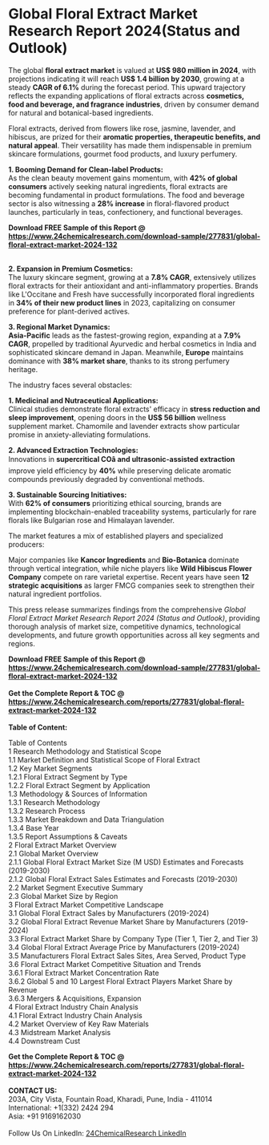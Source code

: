 <h1>Global Floral Extract Market Research Report 2024(Status and Outlook)</h1><p>The global <strong>floral extract market</strong> is valued at <strong>US$ 980 million in 2024</strong>, with projections indicating it will reach <strong>US$ 1.4 billion by 2030</strong>, growing at a steady <strong>CAGR of 6.1%</strong> during the forecast period. This upward trajectory reflects the expanding applications of floral extracts across <strong>cosmetics, food and beverage, and fragrance industries</strong>, driven by consumer demand for natural and botanical-based ingredients.</p><p>Floral extracts, derived from flowers like rose, jasmine, lavender, and hibiscus, are prized for their <strong>aromatic properties, therapeutic benefits, and natural appeal</strong>. Their versatility has made them indispensable in premium skincare formulations, gourmet food products, and luxury perfumery.</p><p><strong>1. Booming Demand for Clean-label Products:</strong><br>
As the clean beauty movement gains momentum, with <strong>42% of global consumers</strong> actively seeking natural ingredients, floral extracts are becoming fundamental in product formulations. The food and beverage sector is also witnessing a <strong>28% increase</strong> in floral-flavored product launches, particularly in teas, confectionery, and functional beverages.</p><div><b>Download FREE Sample of this Report @ 
            <a href="https://www.24chemicalresearch.com/download-sample/277831/global-floral-extract-market-2024-132">
            https://www.24chemicalresearch.com/download-sample/277831/global-floral-extract-market-2024-132</a></b></div><br><p><strong>2. Expansion in Premium Cosmetics:</strong><br>
The luxury skincare segment, growing at a <strong>7.8% CAGR</strong>, extensively utilizes floral extracts for their antioxidant and anti-inflammatory properties. Brands like L'Occitane and Fresh have successfully incorporated floral ingredients in <strong>34% of their new product lines</strong> in 2023, capitalizing on consumer preference for plant-derived actives.</p><p><strong>3. Regional Market Dynamics:</strong><br>
<strong>Asia-Pacific</strong> leads as the fastest-growing region, expanding at a <strong>7.9% CAGR</strong>, propelled by traditional Ayurvedic and herbal cosmetics in India and sophisticated skincare demand in Japan. Meanwhile, <strong>Europe</strong> maintains dominance with <strong>38% market share</strong>, thanks to its strong perfumery heritage.</p><p>The industry faces several obstacles:</p><p><strong>1. Medicinal and Nutraceutical Applications:</strong><br>
Clinical studies demonstrate floral extracts' efficacy in <strong>stress reduction and sleep improvement</strong>, opening doors in the <strong>US$ 56 billion</strong> wellness supplement market. Chamomile and lavender extracts show particular promise in anxiety-alleviating formulations.</p><p><strong>2. Advanced Extraction Technologies:</strong><br>
Innovations in <strong>supercritical COâ and ultrasonic-assisted extraction</strong> improve yield efficiency by <strong>40%</strong> while preserving delicate aromatic compounds previously degraded by conventional methods.</p><p><strong>3. Sustainable Sourcing Initiatives:</strong><br>
With <strong>62% of consumers</strong> prioritizing ethical sourcing, brands are implementing blockchain-enabled traceability systems, particularly for rare florals like Bulgarian rose and Himalayan lavender.</p><p>The market features a mix of established players and specialized producers:</p><p>Major companies like <strong>Kancor Ingredients</strong> and <strong>Bio-Botanica</strong> dominate through vertical integration, while niche players like <strong>Wild Hibiscus Flower Company</strong> compete on rare varietal expertise. Recent years have seen <strong>12 strategic acquisitions</strong> as larger FMCG companies seek to strengthen their natural ingredient portfolios.</p><p>This press release summarizes findings from the comprehensive <em>Global Floral Extract Market Research Report 2024 (Status and Outlook)</em>, providing thorough analysis of market size, competitive dynamics, technological developments, and future growth opportunities across all key segments and regions.</p><div><b>Download FREE Sample of this Report @ 
            <a href="https://www.24chemicalresearch.com/download-sample/277831/global-floral-extract-market-2024-132">
            https://www.24chemicalresearch.com/download-sample/277831/global-floral-extract-market-2024-132</a></b></div><br><div><b>Get the Complete Report & TOC @ 
            <a href="https://www.24chemicalresearch.com/reports/277831/global-floral-extract-market-2024-132">
            https://www.24chemicalresearch.com/reports/277831/global-floral-extract-market-2024-132</a></b></div><br>
            <b>Table of Content:</b><p>Table of Contents<br />
1 Research Methodology and Statistical Scope<br />
1.1 Market Definition and Statistical Scope of Floral Extract<br />
1.2 Key Market Segments<br />
1.2.1 Floral Extract Segment by Type<br />
1.2.2 Floral Extract Segment by Application<br />
1.3 Methodology & Sources of Information<br />
1.3.1 Research Methodology<br />
1.3.2 Research Process<br />
1.3.3 Market Breakdown and Data Triangulation<br />
1.3.4 Base Year<br />
1.3.5 Report Assumptions & Caveats<br />
2 Floral Extract Market Overview<br />
2.1 Global Market Overview<br />
2.1.1 Global Floral Extract Market Size (M USD) Estimates and Forecasts (2019-2030)<br />
2.1.2 Global Floral Extract Sales Estimates and Forecasts (2019-2030)<br />
2.2 Market Segment Executive Summary<br />
2.3 Global Market Size by Region<br />
3 Floral Extract Market Competitive Landscape<br />
3.1 Global Floral Extract Sales by Manufacturers (2019-2024)<br />
3.2 Global Floral Extract Revenue Market Share by Manufacturers (2019-2024)<br />
3.3 Floral Extract Market Share by Company Type (Tier 1, Tier 2, and Tier 3)<br />
3.4 Global Floral Extract Average Price by Manufacturers (2019-2024)<br />
3.5 Manufacturers Floral Extract Sales Sites, Area Served, Product Type<br />
3.6 Floral Extract Market Competitive Situation and Trends<br />
3.6.1 Floral Extract Market Concentration Rate<br />
3.6.2 Global 5 and 10 Largest Floral Extract Players Market Share by Revenue<br />
3.6.3 Mergers & Acquisitions, Expansion<br />
4 Floral Extract Industry Chain Analysis<br />
4.1 Floral Extract Industry Chain Analysis<br />
4.2 Market Overview of Key Raw Materials<br />
4.3 Midstream Market Analysis<br />
4.4 Downstream Cust</p><div><b>Get the Complete Report & TOC @ 
            <a href="https://www.24chemicalresearch.com/reports/277831/global-floral-extract-market-2024-132">
            https://www.24chemicalresearch.com/reports/277831/global-floral-extract-market-2024-132</a></b></div><br><b>CONTACT US:</b><br>
            203A, City Vista, Fountain Road, Kharadi, Pune, India - 411014<br>
            International: +1(332) 2424 294<br>
            Asia: +91 9169162030 <br><br>
            Follow Us On LinkedIn: <a href="https://www.linkedin.com/company/24chemicalresearch/">24ChemicalResearch LinkedIn</a>